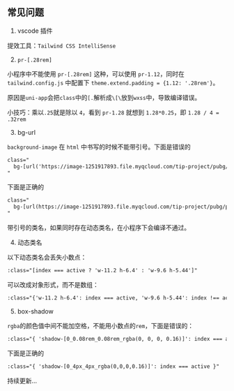 ## 常见问题

1. vscode 插件

提效工具：`Tailwind CSS IntelliSense`

2. `pr-[.28rem]`

小程序中不能使用 `pr-[.28rem]` 这种，可以使用 `pr-1.12`，同时在`tailwind.config.js` 中配置下 `theme.extend.padding = {1.12: '.28rem'}`。

原因是`uni-app`会把`class`中的`[.`解析成`\[\`放到`wxss`中，导致编译错误。

小技巧：乘以`.25`就是除以 `4`，看到 `pr-1.28` 就想到 `1.28*0.25`，即 `1.28 / 4 = .32rem`

3. bg-url

`background-image` 在 `html` 中书写的时候不能带引号。下面是错误的

```html
class="
  bg-[url('https://image-1251917893.file.myqcloud.com/tip-project/pubg/pubg-match/manager-business-card/manager-card-select.png')]
"
```

下面是正确的

```html
class="
  bg-[url(https://image-1251917893.file.myqcloud.com/tip-project/pubg/pubg-match/manager-business-card/manager-card-select.png)]
"
```

带引号的类名，如果同时存在动态类名，在小程序下会编译不通过。

4. 动态类名

以下动态类名会丢失小数点：

```html
:class="[index === active ? 'w-11.2 h-6.4' : 'w-9.6 h-5.44']"
```

可以改成对象形式，而不是数组：

```html
:class="{'w-11.2 h-6.4': index === active, 'w-9.6 h-5.44': index !== active}"
```

5. box-shadow

`rgba`的颜色值中间不能加空格，不能用小数点的`rem`，下面是错误的：

```html
:class="{ 'shadow-[0_0.08rem_0.08rem_rgba(0, 0, 0, 0.16)]': index === active }"
```

下面是正确的

```html
:class="{ 'shadow-[0_4px_4px_rgba(0,0,0,0.16)]': index === active }"
```


持续更新...

